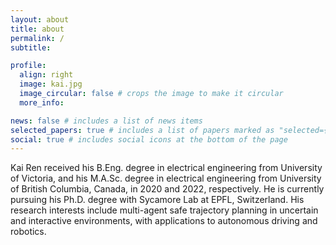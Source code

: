 ```yaml
---
layout: about
title: about
permalink: /
subtitle:

profile:
  align: right
  image: kai.jpg
  image_circular: false # crops the image to make it circular
  more_info:

news: false # includes a list of news items
selected_papers: true # includes a list of papers marked as "selected={true}"
social: true # includes social icons at the bottom of the page
---
```


Kai Ren received his B.Eng. degree in electrical engineering from University of Victoria, and his M.A.Sc. degree in electrical engineering from University of British Columbia, Canada, in 2020 and 2022, respectively. He is currently pursuing his Ph.D. degree with Sycamore Lab at EPFL, Switzerland. His research interests include multi-agent safe trajectory planning in uncertain and interactive environments, with applications to autonomous driving and robotics.
